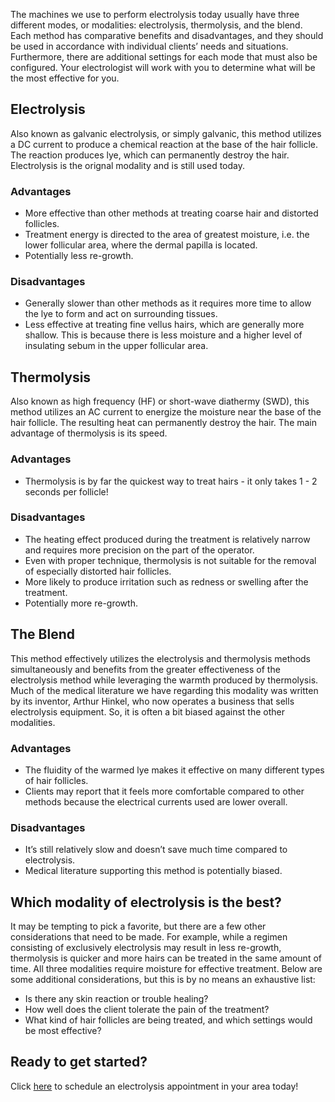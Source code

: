 The machines we use to perform electrolysis today usually have three different modes, or modalities: electrolysis, thermolysis, and the blend. Each method has comparative benefits and disadvantages, and they should be used in accordance with individual clients’ needs and situations. Furthermore, there are additional settings for each mode that must also be configured. Your electrologist will work with you to determine what will be the most effective for you.

## Electrolysis
Also known as galvanic electrolysis, or simply galvanic, this method utilizes a DC current to produce a chemical reaction at the base of the hair follicle. The reaction produces lye, which can permanently destroy the hair. Electrolysis is the orignal modality and is still used today.

### Advantages
- More effective than other methods at treating coarse hair and distorted follicles.
- Treatment energy is directed to the area of greatest moisture, i.e. the lower follicular area, where the dermal papilla is located.
- Potentially less re-growth.

### Disadvantages
* Generally slower than other methods as it requires more time to allow the lye to form and act on surrounding tissues.
* Less effective at treating fine vellus hairs, which are generally more shallow. This is because there is less moisture and a higher level of insulating sebum in the upper follicular area.

## Thermolysis
Also known as high frequency (HF) or short-wave diathermy (SWD), this method utilizes an AC current to energize the moisture near the base of the hair follicle. The resulting heat can permanently destroy the hair. The main advantage of thermolysis is its speed.

### Advantages
* Thermolysis is by far the quickest way to treat hairs - it only takes 1 - 2 seconds per follicle!

### Disadvantages
* The heating effect produced during the treatment is relatively narrow and requires more precision on the part of the operator.
* Even with proper technique, thermolysis is not suitable for the removal of especially distorted hair follicles.
* More likely to produce irritation such as redness or swelling after the treatment.
* Potentially more re-growth.

## The Blend
This method effectively utilizes the electrolysis and thermolysis methods simultaneously and benefits from the greater effectiveness of the electrolysis method while leveraging the warmth produced by thermolysis. Much of the medical literature we have regarding this modality was written by its inventor, Arthur Hinkel, who now operates a business that sells electrolysis equipment. So, it is often a bit biased against the other modalities.

### Advantages
* The fluidity of the warmed lye makes it effective on many different types of hair follicles.
* Clients may report that it feels more comfortable compared to other methods because the electrical currents used are lower overall.

### Disadvantages
* It’s still relatively slow and doesn’t save much time compared to electrolysis.
* Medical literature supporting this method is potentially biased.

## Which modality of electrolysis is the best?
It may be tempting to pick a favorite, but there are a few other considerations that need to be made. For example, while a regimen consisting of exclusively electrolysis may result in less re-growth, thermolysis is quicker and more hairs can be treated in the same amount of time. All three modalities require moisture for effective treatment. Below are some additional considerations, but this is by no means an exhaustive list:

* Is there any skin reaction or trouble healing?
* How well does the client tolerate the pain of the treatment?
* What kind of hair follicles are being treated, and which settings would be most effective?

## Ready to get started?
Click [here](mailto:scheduling@kmnk.beauty) to schedule an electrolysis appointment in your area today!
